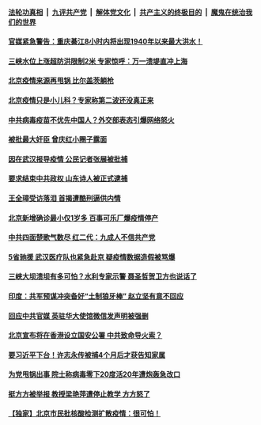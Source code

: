 

####  [法轮功真相](../../../../basic/blob/master/README.md?t=06221802) &nbsp;|&nbsp; [九评共产党](../../../../9ping.md/blob/master/README.md?t=06221802) &nbsp;|&nbsp; [解体党文化](../../../../jtdwh.md/blob/master/README.md?t=06221802)  &nbsp;|&nbsp; [共产主义的终极目的](../../../../gczydzjmd.md/blob/master/README.md?t=06221802) &nbsp;|&nbsp; [魔鬼在统治我们的世界](../../../../mgztzwmdsj.md/blob/master/README.md?t=06221802) 

#### [官媒紧急警告：重庆綦江8小时内将出现1940年以来最大洪水！](../pages/soh5/392920.md?t=06221802) 
#### [三峡水位上涨超防洪限制2米 专家惊呼：万一溃堤直冲上海](../pages/soh5/392896.md?t=06221802) 
#### [北京疫情来源再甩锅 比尔盖茨躺枪](../pages/soh5/392893.md?t=06221802) 
#### [北京疫情只是小儿科？专家称第二波还没真正来](../pages/soh5/392854.md?t=06221802) 
#### [中共病毒疫苗不优先中国人？外交部表态引爆网络怒火](../pages/soh5/392821.md?t=06221802) 
#### [被批最大奸臣 曾庆红小圈子露面](../pages/soh5/392827.md?t=06221802) 
#### [因在武汉报导疫情  公民记者张展被批捕](../pages/soh5/392806.md?t=06221802) 
#### [要求结束中共政权 山东诗人被正式逮捕](../pages/soh5/392791.md?t=06221802) 
#### [王全璋受访落泪 首揭遭酷刑逼供内情](../pages/soh5/392800.md?t=06221802) 
#### [北京新增确诊最小仅1岁多  百事可乐厂爆疫情停产](../pages/soh5/392686.md?t=06221802) 
#### [中共四面楚歌气数尽 红二代：九成人不信共产党](../pages/soh5/392629.md?t=06221802) 
#### [5省驰援 武汉医疗队也紧急赴京 疑疫情数据造假被骂爆](../pages/soh5/392680.md?t=06221802) 
#### [三峡大坝溃坝有多可怕？水利专家示警 聂圣哲贺卫方也说话了 ](../pages/soh5/392617.md?t=06221802) 
#### [印度：共军预谋冲突备好“土制狼牙棒” 赵立坚有意不回应](../pages/soh5/392605.md?t=06221802) 
#### [回应中共官媒 英驻华大使馆微信发声明被强删](../pages/soh5/392596.md?t=06221802) 
#### [北京宣布将在香港设立国安公署 中共致命导火索？](../pages/soh5/392587.md?t=06221802) 
#### [要习近平下台！许志永传被捕4个月后才获告知家属](../pages/soh5/392578.md?t=06221802) 
#### [为党甩锅出事 院士称病毒零下20度活20年遭炮轰急改口](../pages/soh5/392575.md?t=06221802) 
#### [挺方方被举报 教授梁艳萍遭停止教学 方方怒了](../pages/soh5/392572.md?t=06221802) 
#### [【独家】北京市民批核酸检测扩散疫情：很可怕！](../pages/soh5/392512.md?t=06221802) 
